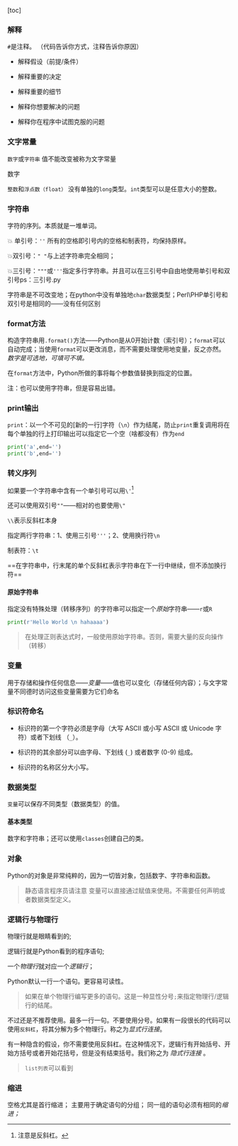 [toc]

### 解释

`#`是注释。   （代码告诉你方式，注释告诉你原因）

- 解释假设（前提/条件）

- 解释重要的决定

- 解释重要的细节

- 解释你想要解决的问题

- 解释你在程序中试图克服的问题 

### 文字常量

`数字`或`字符串` 值不能改变被称为文字常量

数字

`整数`和`浮点数（float）` 没有单独的`long`类型。`int`类型可以是任意大小的整数。

### 字符串

字符的序列。本质就是一堆单词。

💥 单引号：`''` 所有的空格即引号内的空格和制表符，均保持原样。

💥双引号：`" "`与上述字符串完全相同；

💥三引号：`"""`或`'''`指定多行字符串。并且可以在三引号中自由地使用单引号和双引号ps：三引号.py

字符串是不可改变地；在python中没有单独地`char`数据类型；Perl\PHP单引号和双引号是相同的——没有任何区别

### format方法

构造字符串用`.format()`方法——Python是从0开始计数（索引号）；`format`可以自动完成；当使用`format`可以更改消息，而不需要处理使用地变量，反之亦然。*数字是可选地，可填可不填。*

在`format`方法中，Python所做的事将每个参数值替换到指定的位置。

注：也可以使用字符串，但是容易出错。

### print输出

`print`：以一个不可见的[新的一行]字符（`\n`）作为结尾，防止`print`重复调用将在每个单独的行上打印输出可以指定它一个空（啥都没有）作为`end`

```python
print('a',end='')
print('b',end='')
```

### 转义序列

如果要一个字符串中含有一个单引号可以用`\'`[^1]

还可以使用双引号`""`——相对的也要使用`\"`

`\\`表示反斜杠本身

指定两行字符串：1、使用三引号`'''`；2、使用换行符`\n`

制表符：`\t`

==在字符串中，行末尾的单个反斜杠表示字符串在下一行中继续，但不添加换行符==

#### 原始字符串

指定没有特殊处理（转移序列）的字符串可以指定一个*原始*字符串——`r`或`R`

```python
print(r'Hello World \n hahaaaa')
```

> 在处理正则表达式时，一般使用原始字符串。否则，需要大量的反向操作（转移）

### 变量

用于存储和操作任何信息——*变量*——值也可以变化（存储任何内容）；与文字常量不同德时访问这些变量需要为它们命名

### 标识符命名

- 标识符的第一个字符必须是字母（大写 ASCII 或小写 ASCII 或 Unicode 字符）或者下划线 （`_`）。

- 标识符的其余部分可以由字母、下划线 (`_`) 或者数字 (0-9) 组成。

- 标识符的名称区分大小写。

### 数据类型

  `变量`可以保存不同类型（数据类型）的值。

#### 基本类型

数字和字符串；还可以使用`classes`创建自己的类。

### 对象

Python的对象是非常纯粹的，因为一切皆对象，包括数字、字符串和函数。

>  静态语言程序员请注意 
>  变量可以直接通过赋值来使用。不需要任何声明或者数据类型定义。

### 逻辑行与物理行

物理行就是眼睛看到的;

逻辑行就是Python看到的程序语句;

一个*物理行*就对应一个*逻辑行*；

Python默认一行一个语句。更容易可读性。

> 如果在单个物理行编写更多的语句。这是一种显性分号`;`来指定物理行/逻辑行的结尾。

不过还是不推荐使用。最多一行一句。不要使用分号。如果有一段很长的代码可以使用`反斜杠`，将其分解为多个物理行。称之为*显式行连接*。

有一种隐含的假设，你不需要使用反斜杠。在这种情况下，逻辑行有开始括号、开始方括号或者开始花括号，但是没有结束括号。我们称之为 *隐式行连接* 。

> `list列表`可以看到

### 缩进
空格尤其是首行缩进；
主要用于确定语句的分组；
同一组的语句必须有相同的*缩进；*

[^1]: 注意是反斜杠。
